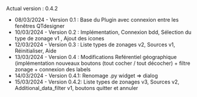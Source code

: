 Actual version : 0.4.2

* 08/03/2024 - Version 0.1 : Base du Plugin avec connexion entre les fenêtres QTdesigner 
* 10/03/2024 - Version 0.2 : Implémentation, Connexion bdd, Sélection du type de zonage v1 , Ajout des icones
* 12/03/2024 - Version 0.3 : Liste types de zonages v2, Sources v1, Réinitialiser, Aide
* 13/03/2024 - Version 0.4 : Modifications Reférentiel géographique (implémentation nouveaux boutons (tout cocher / tout décocher) + filtre zonage + connexion des labels
* 14/03/2024 - Version 0.4.1: Renomage .py widget => dialog
* 15/03/2024 - Version 0.4.2: Liste types de zonages v3, Sources v2, Additional_data_filter v1, boutons quitter et annuler
